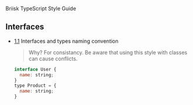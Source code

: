 Briisk TypeScript Style Guide

## Interfaces

  <a name="interfaces--naming"></a><a name="1.1"></a>
  - [1.1](#interfaces--naming) Interfaces and types naming convention

    > Why? For consistancy. Be aware that using this style with classes can cause conflicts.

    ```javascript
    interface User {
      name: string;
    }
    type Product = {
      name: string;
    }
    ```

